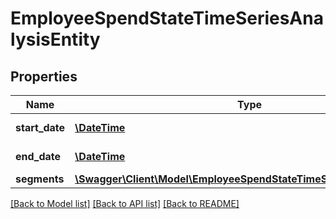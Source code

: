 # EmployeeSpendStateTimeSeriesAnalysisEntity

## Properties
Name | Type | Description | Notes
------------ | ------------- | ------------- | -------------
**start_date** | [**\DateTime**](\DateTime.md) | Period start date | [optional] 
**end_date** | [**\DateTime**](\DateTime.md) | Period end date | [optional] 
**segments** | [**\Swagger\Client\Model\EmployeeSpendStateTimeSeriesSegmentEntity**](EmployeeSpendStateTimeSeriesSegmentEntity.md) |  | [optional] 

[[Back to Model list]](../README.md#documentation-for-models) [[Back to API list]](../README.md#documentation-for-api-endpoints) [[Back to README]](../README.md)


